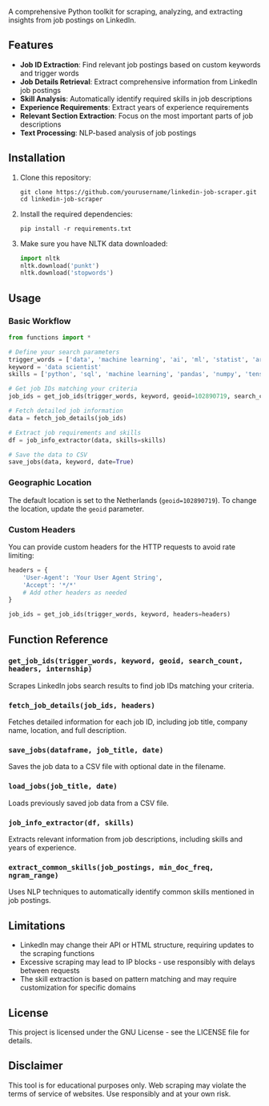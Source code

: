 A comprehensive Python toolkit for scraping, analyzing, and extracting insights from job postings on LinkedIn.

## Features

- **Job ID Extraction**: Find relevant job postings based on custom keywords and trigger words
- **Job Details Retrieval**: Extract comprehensive information from LinkedIn job postings
- **Skill Analysis**: Automatically identify required skills in job descriptions
- **Experience Requirements**: Extract years of experience requirements
- **Relevant Section Extraction**: Focus on the most important parts of job descriptions
- **Text Processing**: NLP-based analysis of job postings

## Installation

1. Clone this repository:
   ```
   git clone https://github.com/yourusername/linkedin-job-scraper.git
   cd linkedin-job-scraper
   ```

2. Install the required dependencies:
   ```
   pip install -r requirements.txt
   ```

3. Make sure you have NLTK data downloaded:
   ```python
   import nltk
   nltk.download('punkt')
   nltk.download('stopwords')
   ```

## Usage

### Basic Workflow

```python
from functions import *

# Define your search parameters
trigger_words = ['data', 'machine learning', 'ai', 'ml', 'statist', 'artificial intelligence', 'python']
keyword = 'data scientist'
skills = ['python', 'sql', 'machine learning', 'pandas', 'numpy', 'tensorflow', 'pytorch']

# Get job IDs matching your criteria
job_ids = get_job_ids(trigger_words, keyword, geoid=102890719, search_count=350)

# Fetch detailed job information
data = fetch_job_details(job_ids)

# Extract job requirements and skills
df = job_info_extractor(data, skills=skills)

# Save the data to CSV
save_jobs(data, keyword, date=True)
```

### Geographic Location

The default location is set to the Netherlands (`geoid=102890719`). To change the location, update the `geoid` parameter.

### Custom Headers

You can provide custom headers for the HTTP requests to avoid rate limiting:

```python
headers = {
    'User-Agent': 'Your User Agent String',
    'Accept': '*/*'
    # Add other headers as needed
}

job_ids = get_job_ids(trigger_words, keyword, headers=headers)
```

## Function Reference

### `get_job_ids(trigger_words, keyword, geoid, search_count, headers, internship)`
Scrapes LinkedIn jobs search results to find job IDs matching your criteria.

### `fetch_job_details(job_ids, headers)`
Fetches detailed information for each job ID, including job title, company name, location, and full description.

### `save_jobs(dataframe, job_title, date)`
Saves the job data to a CSV file with optional date in the filename.

### `load_jobs(job_title, date)`
Loads previously saved job data from a CSV file.

### `job_info_extractor(df, skills)`
Extracts relevant information from job descriptions, including skills and years of experience.

### `extract_common_skills(job_postings, min_doc_freq, ngram_range)`
Uses NLP techniques to automatically identify common skills mentioned in job postings.

## Limitations

- LinkedIn may change their API or HTML structure, requiring updates to the scraping functions
- Excessive scraping may lead to IP blocks - use responsibly with delays between requests
- The skill extraction is based on pattern matching and may require customization for specific domains

## License

This project is licensed under the GNU License - see the LICENSE file for details.

## Disclaimer

This tool is for educational purposes only. Web scraping may violate the terms of service of websites. Use responsibly and at your own risk.
